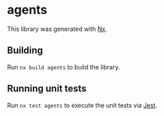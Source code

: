 # agents

This library was generated with [Nx](https://nx.dev).

## Building

Run `nx build agents` to build the library.

## Running unit tests

Run `nx test agents` to execute the unit tests via [Jest](https://jestjs.io).
